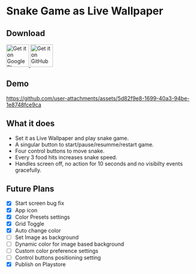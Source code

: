 # Snake Game as Live Wallpaper

## Download
<p align="left">
  <a href="https://play.google.com/store/apps/details?id=kalp.snake.wall">
    <img src="https://github.com/user-attachments/assets/6f83f1aa-6f1a-4538-90fe-69f7692ec465" alt="Get it on Google Play" height="60" />
  </a>
  <a href="https://github.com/Kalpu-24/SnakeWall/releases/latest">
    <img src="https://github.com/user-attachments/assets/a0b0cde0-48e0-47ca-a2b3-721d3b2f3dc6" alt="Get it on GitHub" height="60" />
  </a>
</p>

## Demo

<https://github.com/user-attachments/assets/5d82f9e8-1699-40a3-94be-1e8748fce9ca>

## What it does

- Set it as Live Wallpaper and play snake game.
- A singular button to start/pause/resumme/restart game.
- Four control buttons to move snake.
- Every 3 food hits increases snake speed.
- Handles screen off, no action for 10 seconds and no visibilty events gracefully.

## Future Plans

- [x] Start screen bug fix
- [x] App icon
- [x] Color Presets settings
- [x] Grid Toggle
- [x] Auto change color
- [ ] Set Image as background
- [ ] Dynamic color for image based background
- [ ] Custom color preference settings
- [ ] Control buttons positioning setting
- [x] Publish on Playstore
